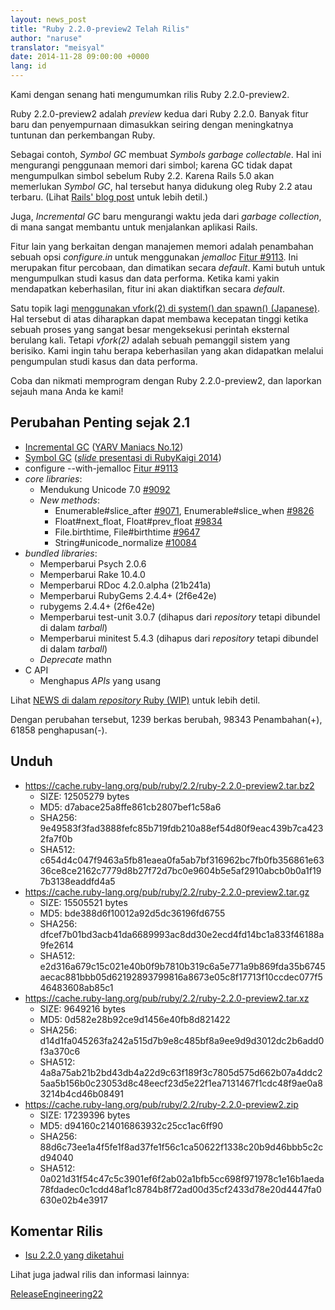 ```yaml
---
layout: news_post
title: "Ruby 2.2.0-preview2 Telah Rilis"
author: "naruse"
translator: "meisyal"
date: 2014-11-28 09:00:00 +0000
lang: id
---
```


Kami dengan senang hati mengumumkan rilis Ruby 2.2.0-preview2.

Ruby 2.2.0-preview2 adalah *preview* kedua dari Ruby 2.2.0.
Banyak fitur baru dan penyempurnaan dimasukkan seiring dengan meningkatnya
tuntunan dan perkembangan Ruby.

Sebagai contoh, *Symbol GC* membuat *Symbols garbage collectable*.
Hal ini mengurangi penggunaan memori dari simbol; karena GC tidak dapat mengumpulkan simbol sebelum
Ruby 2.2. Karena Rails 5.0 akan memerlukan *Symbol GC*, hal tersebut hanya didukung oleg Ruby 2.2
atau terbaru. (Lihat [Rails' blog post](http://weblog.rubyonrails.org/2014/8/20/Rails-4-2-beta1/) untuk lebih detil.)

Juga, *Incremental GC* baru mengurangi waktu jeda dari *garbage collection*, di mana sangat membantu untuk menjalankan aplikasi Rails.

Fitur lain yang berkaitan dengan manajemen memori adalah penambahan sebuah opsi *configure.in* untuk menggunakan *jemalloc*
[Fitur #9113](https://bugs.ruby-lang.org/issues/9113).
Ini merupakan fitur percobaan, dan dimatikan secara *default*.
Kami butuh untuk mengumpulkan studi kasus dan data performa.
Ketika kami yakin mendapatkan keberhasilan, fitur ini akan diaktifkan secara *default*.

Satu topik lagi [menggunakan vfork(2) di system() dan spawn() (Japanese)](http://www.a-k-r.org/d/2014-09.html#a2014_09_06).
Hal tersebut di atas diharapkan dapat membawa kecepatan tinggi ketika sebuah proses yang sangat besar mengeksekusi perintah eksternal berulang kali.
Tetapi *vfork(2)* adalah sebuah pemanggil sistem yang berisiko.
Kami ingin tahu berapa keberhasilan yang akan didapatkan melalui pengumpulan studi kasus dan data performa.

Coba dan nikmati memprogram dengan Ruby 2.2.0-preview2, dan laporkan sejauh mana Anda ke kami!

##  Perubahan Penting sejak 2.1

* [Incremental GC](https://bugs.ruby-lang.org/issues/10137) ([YARV Maniacs No.12](http://magazine.rubyist.net/?0048-YARVManiacs))
* [Symbol GC](https://bugs.ruby-lang.org/issues/9634) ([*slide* presentasi di RubyKaigi 2014](http://www.slideshare.net/authorNari/symbol-gc))
* configure --with-jemalloc [Fitur #9113](https://bugs.ruby-lang.org/issues/9113)
* *core libraries*:
  * Mendukung Unicode 7.0 [#9092](https://bugs.ruby-lang.org/issues/9092)
  * *New methods*:
    * Enumerable#slice_after [#9071](https://bugs.ruby-lang.org/issues/9071), Enumerable#slice_when [#9826](https://bugs.ruby-lang.org/issues/9826)
    * Float#next_float, Float#prev_float [#9834](https://bugs.ruby-lang.org/issues/9834)
    * File.birthtime, File#birthtime [#9647](https://bugs.ruby-lang.org/issues/9647)
    * String#unicode_normalize [#10084](https://bugs.ruby-lang.org/issues/10084)
* *bundled libraries*:
  * Memperbarui Psych 2.0.6
  * Memperbarui Rake 10.4.0
  * Memperbarui RDoc 4.2.0.alpha (21b241a)
  * Memperbarui RubyGems 2.4.4+ (2f6e42e)
  * rubygems 2.4.4+ (2f6e42e)
  * Memperbarui test-unit 3.0.7 (dihapus dari *repository* tetapi dibundel
di dalam *tarball*)
  * Memperbarui minitest 5.4.3 (dihapus dari *repository* tetapi dibundel di dalam *tarball*)
  * *Deprecate* mathn
* C API
  * Menghapus *APIs* yang usang

Lihat [NEWS di dalam *repository* Ruby (WIP)](https://github.com/ruby/ruby/blob/v2_2_0_preview2/NEWS) untuk lebih detil.

Dengan perubahan tersebut, 1239 berkas berubah, 98343 Penambahan(+), 61858 penghapusan(-).

## Unduh

* <https://cache.ruby-lang.org/pub/ruby/2.2/ruby-2.2.0-preview2.tar.bz2>
  * SIZE:   12505279 bytes
  * MD5:    d7abace25a8ffe861cb2807bef1c58a6
  * SHA256: 9e49583f3fad3888fefc85b719fdb210a88ef54d80f9eac439b7ca4232fa7f0b
  * SHA512: c654d4c047f9463a5fb81eaea0fa5ab7bf316962bc7fb0fb356861e6336ce8ce2162c7779d8b27f72d7bc0e9604b5e5af2910abcb0b0a1f197b3138eaddfd4a5
* <https://cache.ruby-lang.org/pub/ruby/2.2/ruby-2.2.0-preview2.tar.gz>
  * SIZE:   15505521 bytes
  * MD5:    bde388d6f10012a92d5dc36196fd6755
  * SHA256: dfcef7b01bd3acb41da6689993ac8dd30e2ecd4fd14bc1a833f46188a9fe2614
  * SHA512: e2d316a679c15c021e40b0f9b7810b319c6a5e771a9b869fda35b6745aecac881bbb05d62192893799816a8673e05c8f17713f10ccdec077f546483608ab85c1
* <https://cache.ruby-lang.org/pub/ruby/2.2/ruby-2.2.0-preview2.tar.xz>
  * SIZE:   9649216 bytes
  * MD5:    0d582e28b92ce9d1456e40fb8d821422
  * SHA256: d14d1fa045263fa242a515d7b9e8c485bf8a9ee9d9d3012dc2b6add0f3a370c6
  * SHA512: 4a8a75ab21b2bd43db4a22d9c63f189f3c7805d575d662b07a4ddc25aa5b156b0c23053d8c48eecf23d5e22f1ea7131467f1cdc48f9ae0a83214b4cd46b08491
* <https://cache.ruby-lang.org/pub/ruby/2.2/ruby-2.2.0-preview2.zip>
  * SIZE:   17239396 bytes
  * MD5:    d94160c214016863932c25cc1ac6ff90
  * SHA256: 88d6c73ee1a4f5fe1f8ad37fe1f56c1ca50622f1338c20b9d46bbb5c2cd94040
  * SHA512: 0a021d31f54c47c5c3901ef6f2ab02a1bfb5cc698f971978c1e16b1aeda78fdadec0c1cdd48af1c8784b8f72ad00d35cf2433d78e20d4447fa0630e02b4e3917

## Komentar Rilis

* [Isu 2.2.0 yang diketahui](https://bugs.ruby-lang.org/projects/ruby-trunk/issues?query_id=115)

Lihat juga jadwal rilis dan informasi lainnya:

[ReleaseEngineering22](https://bugs.ruby-lang.org/projects/ruby-trunk/wiki/ReleaseEngineering22)
